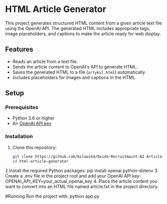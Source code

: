 # HTML Article Generator

This project generates structured HTML content from a given article text file using the OpenAI API. The generated HTML includes appropriate tags, image placeholders, and captions to make the article ready for web display.

## Features
- Reads an article from a text file.
- Sends the article content to OpenAI's API to generate HTML.
- Saves the generated HTML to a file (`artykul.html`) automatically.
- Includes placeholders for images and captions in the HTML.

## Setup

### Prerequisites
- Python 3.6 or higher
- An [OpenAI API key](https://platform.openai.com/signup)

### Installation
1. Clone this repository:
   ```bash
   git clone https://github.com/bslowik4/Oxido-Recruitmaint-AI-Article-Generator
   cd html-article-generator
2.Install the required Python packages:
    pip install openai python-dotenv
3. Create a .env file in the project root and add your OpenAI API key:
OPENAI_API_KEY=your_actual_openai_key
4. Place the article content you want to convert into an HTML file named article.txt in the project directory.

#Running
Run the project with:
python app.py

